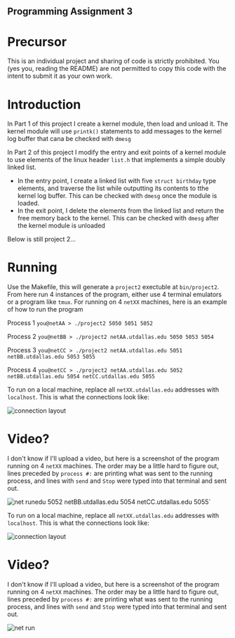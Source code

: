 ## Programming Assignment 3

# Precursor
This is an individual project and sharing of code is strictly prohibited. You (yes you, reading the README) are not permitted to copy this code with the intent to submit it as your own work. 

# Introduction
In Part 1 of this project I create a kernel module, then load and unload it. The kernel module will use `printk()` statements to add messages to the kernel log buffer that cana be checked with `dmesg`

In Part 2 of this project I  modify the entry and exit points of a kernel module to use elements of the linux header  `list.h` that implements a simple doubly linked list. 

* In the entry point,  I create a linked list with five `struct birthday` type elements, and traverse the list while outputting its contents to tthe kernel log buffer. This can be checked with `dmesg` once the module is loaded.  
* In the exit point, I delete the elements from the linked list and return the free memory back to the kernel. This can be checked with `dmesg` after the kernel module is unloaded

Below is still project 2...
# Running
Use the Makefile, this will generate a `project2` exectuble at `bin/project2`. From here run 4 instances of the program, either use 4 terminal emulators or a program like `tmux`. For running on 4 `netXX` machines, here is an example of how to run the program

Process 1  `you@netAA > ./project2 5050 5051 5052`

Process 2 `you@netBB > ./project2 netAA.utdallas.edu 5050 5053 5054`

Process 3 `you@netCC > ./project2 netAA.utdallas.edu 5051 netBB.utdallas.edu 5053 5055`

Process 4 `you@netCC > ./project2 netAA.utdallas.edu 5052 netBB.utdallas.edu 5054 netCC.utdallas.edu 5055`

To run on a local machine, replace all `netXX.utdallas.edu` addresses with `localhost`. This is what the connections look like:

![connection layout](images/socketmap.png)
# Video?
I don't know if I'll upload a video, but here is a screenshot of the program running on 4 `netXX` machines. The order may be a little hard to figure out, lines preceded by `process #:` are printing what was sent to the running process, and lines with `send` and `Stop` were typed into that terminal and sent out.

![net run](images/screenshot.png)edu 5052 netBB.utdallas.edu 5054 netCC.utdallas.edu 5055`

To run on a local machine, replace all `netXX.utdallas.edu` addresses with `localhost`. This is what the connections look like:

![connection layout](images/socketmap.png)
# Video?
I don't know if I'll upload a video, but here is a screenshot of the program running on 4 `netXX` machines. The order may be a little hard to figure out, lines preceded by `process #:` are printing what was sent to the running process, and lines with `send` and `Stop` were typed into that terminal and sent out.

![net run](images/screenshot.png)